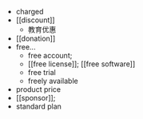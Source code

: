 - charged
- [[discount]]
    - 教育优惠
- [[donation]]
- free...
    - free account;
    - [[free license]]; [[free software]]
    - free trial
    - freely available
- product price
- [[sponsor]]; 
- standard plan
